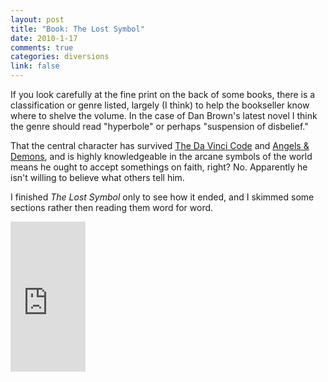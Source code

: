 ```yaml
--- 
layout: post
title: "Book: The Lost Symbol"
date: 2010-1-17
comments: true
categories: diversions
link: false
---
```

If you look carefully at the fine print on the back of some books, there is a classification or genre listed, largely (I think) to help the bookseller know where to shelve the volume. In the case of Dan Brown's latest novel I think the genre should read "hyperbole" or perhaps "suspension of disbelief."

That the central character has survived <a href="http://www.amazon.com/gp/product/0307474275?ie=UTF8&amp;tag=zanshinnet&amp;linkCode=as2&amp;camp=1789&amp;creative=390957&amp;creativeASIN=0307474275">The Da Vinci Code</a> and <a href="http://www.amazon.com/gp/product/B002CF0GP0?ie=UTF8&amp;tag=zanshinnet&amp;linkCode=as2&amp;camp=1789&amp;creative=390957&amp;creativeASIN=B002CF0GP0">Angels &amp; Demons</a>, and is highly knowledgeable in the arcane symbols of the world means he ought to accept somethings on faith, right? No. Apparently he isn't willing to believe what others tell him.

I finished <em>The Lost Symbol</em> only to see how it ended, and I skimmed some sections rather then reading them word for word.

<iframe src="http://rcm.amazon.com/e/cm?lt1=_blank&bc1=000000&IS2=1&bg1=FFFFFF&fc1=000000&lc1=0000FF&t=zanshinnet&o=1&p=8&l=as1&m=amazon&f=ifr&md=10FE9736YVPPT7A0FBG2&asins=0385504225" style="width:120px;height:240px;" scrolling="no" marginwidth="0" marginheight="0" frameborder="0"></iframe>

